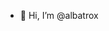 - 👋 Hi, I’m @albatrox

<!---
albatrox88/albatrox88 is a ✨ special ✨ repository because its `README.md` (this file) appears on your GitHub profile.
You can click the Preview link to take a look at your changes.
--->
